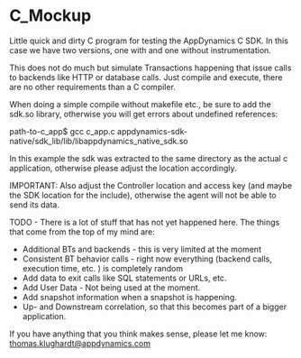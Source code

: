 # C_Mockup
Little quick and dirty C program for testing the AppDynamics C SDK. In this case we have two versions, one with and one without instrumentation.

This does not do much but simulate Transactions happening that issue calls to backends like HTTP or database calls.
Just compile and execute, there are no other requirements than a C compiler.

When doing a simple compile without makefile etc., be sure to add the sdk.so library, otherwise you will get errors about undefined references:

  path-to-c_app$ gcc c_app.c appdynamics-sdk-native/sdk_lib/lib/libappdynamics_native_sdk.so
  
In this example the sdk was extracted to the same directory as the actual c application, otherwise please adjust the location accordingly.

IMPORTANT: Also adjust the Controller location and access key (and maybe the SDK location for the include), otherwise the agent will not be able to send its data.

TODO - 
There is a lot of stuff that has not yet happened here. The things that come from the top of my mind are:
- Additional BTs and backends - this is very limited at the moment
- Consistent BT behavior calls - right now everything (backend calls, execution time, etc. ) is completely random
- Add data to exit calls like SQL statements or URLs, etc.
- Add User Data - Not being used at the moment.
- Add snapshot information when a snapshot is happening.
- Up- and Downstream correlation, so that this becomes part of a bigger application.

If you have anything that you think makes sense, please let me know: thomas.klughardt@appdynamics.com
